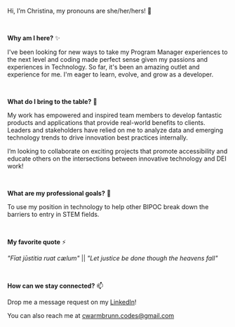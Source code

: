 Hi, I’m Christina, my pronouns are she/her/hers! 👋

<br>

**Why am I here?** ✨ <br>

I've been looking for new ways to take my Program Manager experiences to the next level and coding made perfect sense given my passions and experiences in Technology. So far, it's been an amazing outlet and experience for me. I'm eager to learn, evolve, and grow as a developer. 

<br>


 **What do I bring to the table?** 💞️ <br>

My work has empowered and inspired team members to develop fantastic products and applications that provide real-world benefits to clients. Leaders and stakeholders have relied on me to analyze data and emerging technology trends to drive innovation best practices internally. 

I’m looking to collaborate on exciting projects that promote accessibility and educate others on the intersections between innovative technology and DEI work!

<br>

 **What are my professional goals?** 💼 <br>

To use my position in technology to help other BIPOC break down the barriers to entry in STEM fields.

<br>

 **My favorite quote** ⚡ <br>

*"Fīat jūstitia ruat cælum"* || *"Let justice be done though the heavens fall"*

<br>

 **How can we stay connected?** 📫 <br>

Drop me a message request on my [LinkedIn](https://www.linkedin.com/in/christina-warmbrunn/)!

You can also reach me at cwarmbrunn.codes@gmail.com

<!---
cwarmbrunn/cwarmbrunn is a ✨ special ✨ repository because its `README.md` (this file) appears on your GitHub profile.
You can click the Preview link to take a look at your changes.
--->
